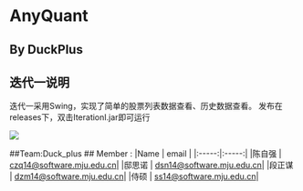 # AnyQuant  
## By DuckPlus

## 迭代一说明 ##
迭代一采用Swing，实现了简单的股票列表数据查看、历史数据查看。
发布在releases下，双击IterationI.jar即可运行




![](http://ww2.sinaimg.cn/large/005L5iMGjw1f2e0i50ic7j30dw0dxdgk.jpg)


##Team:Duck_plus ##
Member : 
|Name       |                     email        |
|:-----:|:-----:|
|陈自强      |    czq14@software.mju.edu.cn|
|邸思诺      |    dsn14@software.mju.edu.cn|
|段正谋      |    dzm14@software.mju.edu.cn|
|侍硕       |     ss14@software.mju.edu.cn|
